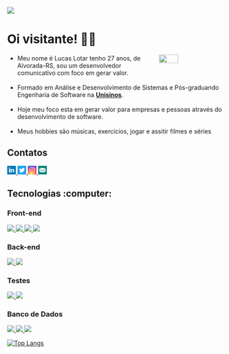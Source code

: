 ![](https://komarev.com/ghpvc/?username=Lotar-lucas)
<main>
  <h1>Oi visitante! 👨‍💻</h1>
  <section>
    <img src="https://media.giphy.com/media/N4h9A9o5TcWmjdQZVJ/giphy.gif" align="right" width="30%" height="30%"/>
    <ul align="left">
      <li>Meu nome é Lucas Lotar tenho 27 anos, de Alvorada-RS, sou um desenvolvedor comunicativo com foco em gerar valor.</li>
      <br>
      <li>Formado em Análise e Desenvolvimento de Sistemas e Pós-graduando Engenharia de Software na <strong><a href="https://www.unisinos.br/">Unisinos</a></strong>.</li>
      <br>
      <li>Hoje meu foco esta em gerar valor para empresas e pessoas através do desenvolvimento de software. </li>
      <br>
      <li>Meus hobbies são músicas, exercícios, jogar e assitir filmes e séries</li>
    </ul>
  </section>
  
 <h2>Contatos</h2>
  <div align="left">
    <span  >
      <a href="https://www.linkedin.com/in/lucaslotar/" >
        <img src="https://raw.githubusercontent.com/edent/SuperTinyIcons/bed6907f8e4f5cb5bb21299b9070f4d7c51098c0/images/svg/linkedin.svg" width="4%" />
      </a>
    </span>
    <span>
      <a href="https://twitter.com/LLotar" >
        <img src="https://raw.githubusercontent.com/edent/SuperTinyIcons/bed6907f8e4f5cb5bb21299b9070f4d7c51098c0/images/svg/twitter.svg" width="4%"/>
      </a>
    </span>
    <span>
      <a href="https://www.instagram.com/l_lotar/?hl=pt-br" >
        <img src="https://raw.githubusercontent.com/edent/SuperTinyIcons/bed6907f8e4f5cb5bb21299b9070f4d7c51098c0/images/svg/instagram.svg" width="4%"/>
        </a>
    </span>
  <span>
    <a href="mailto:amaral.lucas.lotar@gmail.com?subject=Contato%20realizado%20pelo%20github">
      <img src="https://raw.githubusercontent.com/edent/SuperTinyIcons/bed6907f8e4f5cb5bb21299b9070f4d7c51098c0/images/svg/email.svg" width="4%" />
    </a>
  </span>
    
<div align="left">
  <h2 align="left"> Tecnologias :computer:  </h2>

<div align="left">
  <h3>Front-end </h3>
  <a href="https://developer.mozilla.org/pt-BR/docs/Web/JavaScript"> 
    <img src="https://upload.wikimedia.org/wikipedia/commons/thumb/9/99/Unofficial_JavaScript_logo_2.svg/480px-Unofficial_JavaScript_logo_2.svg.png" width="4.5%" />
  </a>
   
  <a href="https://vuejs.org/"> 
    <img src="https://www.vectorlogo.zone/logos/vuejs/vuejs-ar21.png" width="9%" />
  </a>
   
  <a href="https://nuxtjs.org/"> 
      <img src="https://upload.wikimedia.org/wikipedia/commons/thumb/6/66/Nuxt_logo_%282021%29.svg/221px-Nuxt_logo_%282021%29.svg.png?20220211125741" width="15%" />
  </a>
   
  <a href="https://pt-br.reactjs.org/" > 
    <img src="https://encrypted-tbn0.gstatic.com/images?q=tbn:ANd9GcQj6cgVs5L3qwfoR6kw4J7q-AM9mY5lbfGS9-VqKDEjRmw67_3pIeqGzPaUh0zz1K1sLgs&usqp=CAU" width="9%" />
  </a>
</div>
   
<div align="left">
  <h3>Back-end </h3>
  <a href="https://nodejs.org/en/"> 
    <img src="https://nodejs.org/static/images/logos/nodejs-new-pantone-black.svg" width="8%"/>
  </a>

  <a href="https://expressjs.com/"> 
    <img src="https://expressjs.com/images/express-facebook-share.png" width="12.5%"/>
  </a>
</div>
   
<h3>Testes </h3>
<a href="https://jestjs.io/"> 
    <img src="https://seeklogo.com/images/J/jest-logo-F9901EBBF7-seeklogo.com.png" width="4%" />
</a>

<a href="https://testing-library.com/docs/react-testing-library/intro"> 
  <img src="https://smartgermz.com/static/media/react-testing-library.79395fc5.png" width="5%" />
</a>
  
<h3>Banco de Dados </h3>
<a href="https://www.postgresql.org/"> 
    <img src="https://icons-for-free.com/iconfiles/png/512/postgresql+plain+wordmark-1324760555518154961.png" width="6%"/>
</a>
<a href="https://www.mysql.com/"> 
     <img src="https://toppng.com/uploads/preview/mysql-logo-vector-free-download-11573934106vmvysk1ovw.png" width="6%"/>
</a>
<a href="https://www.mongodb.com/pt-br">
     <img src="https://1000logos.net/wp-content/uploads/2020/08/MongoDB-Logo.png" width="9%"/>
</a>

[![Top Langs](https://github-readme-stats.vercel.app/api/top-langs/?username=Lotar-lucas&show_icons=true&theme=onedark&hide=html&&layout=pie)](https://github.com/anuraghazra/github-readme-stats)
</div>
</main>
